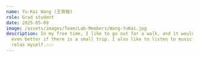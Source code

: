```yaml
---
name: Yu-Kai Wang (王育楷)
role: Grad student
date: 2025-05-09
image: /assets/images/Team/Lab-Members/Wang-YuKai.jpg
description: In my free time, I like to go out for a walk, and it would be
  even better if there is a small trip. I also like to listen to music to
  relax myself.🎶🎶🎶
---
```

